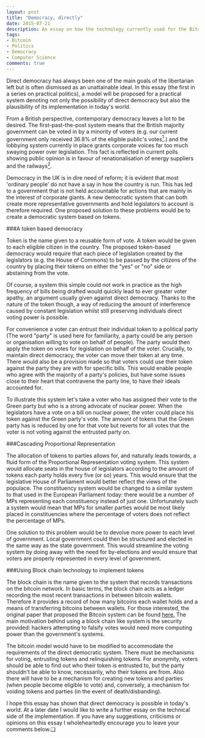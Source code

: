 ```yaml
---
layout: post
title: "Democracy, directly"
date: 2015-07-21
description: An essay on how the technology currently used for the Bitcoin network could be used to provide a basis for a practical form of a more direct democracy...
tags:
- Bitcoin
- Politics
- Democracy
- Computer Science
comments: true
---
```


Direct democracy has always been one of the main goals of the libertarian left but is often dismissed as an unattainable ideal. In this essay (the first in a series on practical politics), a model will be proposed for a practical system denoting not only the possibility of direct democracy but also the plausibility of its implementation in today's world.

<!-- more -->

From a British perspective, contemporary democracy leaves a lot to be desired. The first-past-the-post system means that the British majority government can be voted in by a minority of voters (e.g. our current government only received 36.8% of the eligible public's votes[<sup>1</sup>](http://www.economist.com/blogs/graphicdetail/2015/05/britain-s-election-2015-seats-votes-calculator).) and the lobbying system currently in place grants corporate voices far too much swaying power over legislation. This fact is reflected in current polls showing public opinion is in favour of renationalisation of energy suppliers and the railways[<sup>2</sup>](https://yougov.co.uk/news/2013/11/04/nationalise-energy-and-rail-companies-say-public/).

Democracy in the UK is in dire need of reform; it is evident that most 'ordinary people' do not have a say in how the country is run. This has led to a government that is not held accountable for actions that are mainly in the interest of corporate giants. A new democratic system that can both create more representative governments and hold legislators to account is therefore required. One proposed solution to these problems would be to create a democratic system based on tokens.

###A token based democracy

Token is the name given to a reusable form of vote. A token would be given to each eligible citizen in the country.  The proposed token-based democracy would require that each piece of legislation created by the legislators (e.g. the House of Commons) to be passed by the citizens of the country by placing their tokens on either the "yes" or "no" side or abstaining from the vote.

Of course, a system this simple could not work in practice as the high frequency of bills being drafted would quickly lead to ever greater voter apathy, an argument usually given against direct democracy. Thanks to the nature of the token though, a way of reducing the amount of interference caused by constant legislation whilst still preserving individuals direct voting power is possible.

For convenience a voter can entrust their individual token to a political party (The word "party" is used here for familiarity, a party could be any person or organisation willing to vote on behalf of people). The party would then apply the token on votes for legislation on behalf of the voter. Crucially, to maintain direct democracy, the voter can move their token at any time. There would also be a provision made so that voters could use their token against the party they are with for specific bills. This would enable people who agree with the majority of a party's policies, but have some issues close to their heart that contravene the party line, to have their ideals accounted for.

To illustrate this system let's take a voter who has assigned their vote to the Green party but who is a strong advocate of nuclear power. When the legislators have a vote on a bill on nuclear power, the voter could place his token against the Green party's vote. The amount of tokens that the Green party has is reduced by one for that vote but reverts for all votes that the voter is not voting against the entrusted party on.

###Cascading Proportional Representation

The allocation of tokens to parties allows for, and naturally leads towards, a fluid form of the Proportional Representation voting system. This system would allocate seats in the house of legislators according to the amount of tokens each party holds every five (or so) years. This would ensure that the legislative House of Parliament would better reflect the views of the populace. The constituency system would be changed to a similar system to that used in the European Parliament today: there would be a number of MPs representing each constituency instead of just one. Unfortunately such a system would mean that MPs for smaller parties would be most likely placed in constituencies where the percentage of voters does not reflect the percentage of MPs.

One solution to this problem would be to devolve more power to each level of government. Local government could then be structured and elected in the same way as the state government. This would streamline the voting system by doing away with the need for by-elections and would ensure that voters are properly represented in every level of government.

###Using Block chain technology to implement tokens

The block chain is the name given to the system that records transactions on the bitcoin network. In basic terms, the block chain acts as a ledger recording the most recent transactions in between bitcoin wallets. Therefore it provides a record of how many bitcoins each wallet holds and a means of transferring bitcoins between wallets.  For those interested, the original paper that proposed the Bitcoin system can be found [here.](https://bitcoin.org/bitcoin.pdf) The main motivation behind using a block chain like system  is the security provided: hackers attempting to falsify votes would need more computing power than the government's systems.

The bitcoin model would have to be modified to accommodate the requirements of the direct democratic system. There must be mechanisms for voting, entrusting tokens and relinquishing tokens. For anonymity, voters should be able to find out who their token is entrusted to, but the party shouldn't be able to know, necessarily, who their tokens are from. Also there will have to be a mechanism for creating new tokens and parties (when people become eligible to vote) and, conversely, a mechanism for voiding tokens and parties (in the event of death/disbanding).

I hope this essay has shown that direct democracy is possible in today's world. At a later date I would like to write a further essay on the technical side of the implementation. If you have any suggestions, criticisms or opinions on this essay I wholeheartedly encourage you to leave your comments below.&#10065;
